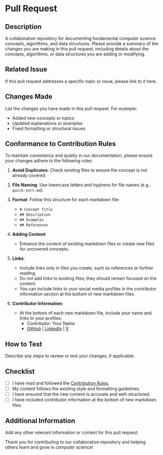 # Pull Request

## Description

A collaborative repository for documenting fundamental computer science concepts, algorithms, and data structures. Please provide a summary of the changes you are making in this pull request, including details about the concepts, algorithms, or data structures you are adding or modifying.

## Related Issue

If this pull request addresses a specific topic or issue, please link to it here.

## Changes Made

List the changes you have made in this pull request. For example:
- Added new concepts or topics
- Updated explanations or examples
- Fixed formatting or structural issues

## Conformance to Contribution Rules

To maintain consistency and quality in our documentation, please ensure your changes adhere to the following rules:

1. **Avoid Duplicates**: Check existing files to ensure the concept is not already covered.

2. **File Naming**: Use lowercase letters and hyphens for file names (e.g., `quick-sort.md`).

3. **Format**: Follow this structure for each markdown file:
   - `# Concept Title`
   - `## Description`
   - `## Examples`
   - `## References`

4. **Adding Content**:
   - Enhance the content of existing markdown files or create new files for uncovered concepts.

5. **Links**:
   - Include links only in files you create, such as references or further reading.
   - Do not add links to existing files; they should remain focused on the content.
   - You can include links to your social media profiles in the contributor information section at the bottom of new markdown files.

6. **Contributor Information**:
   - At the bottom of each new markdown file, include your name and links to your profiles:
     - Contributor: Your Name  
     - [GitHub](https://github.com/your-github) | [LinkedIn](https://linkedin.com/in/your-linkedin) | [X](https://x.com/your-x)

## How to Test

Describe any steps to review or test your changes, if applicable.

## Checklist

- [ ] I have read and followed the [Contribution Rules](RULES.md).
- [ ] My content follows the existing style and formatting guidelines.
- [ ] I have ensured that the new content is accurate and well-structured.
- [ ] I have included contributor information at the bottom of new markdown files.

## Additional Information

Add any other relevant information or context for this pull request.

Thank you for contributing to our collaborative repository and helping others learn and grow in computer science!

